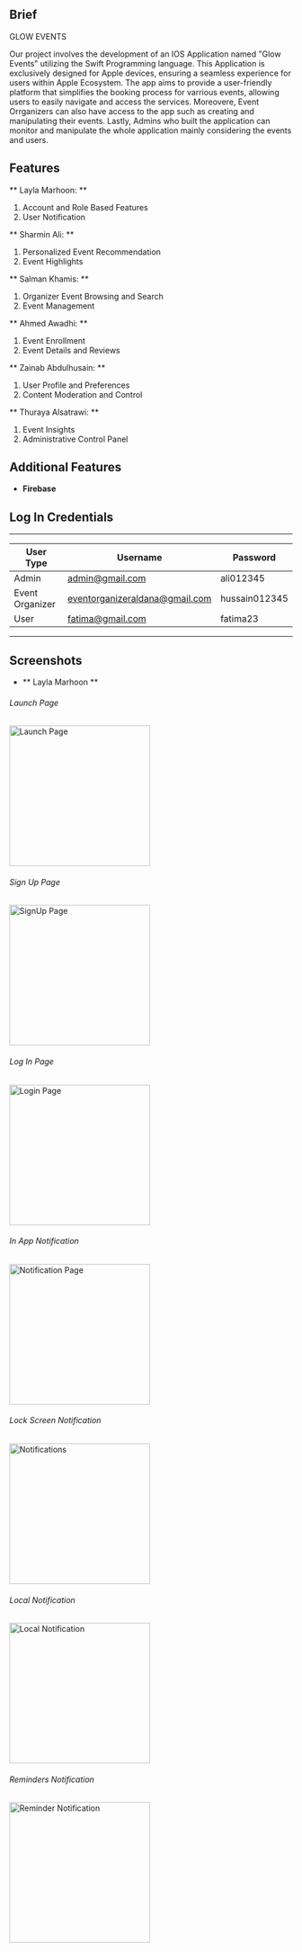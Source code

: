 ## Brief
GLOW EVENTS

Our project involves the development of an IOS Application named "Glow Events" utilizing the Swift Programming language. This Application is exclusively designed for Apple devices, ensuring a seamless experience for users within Apple Ecosystem. The app aims to provide a user-friendly platform that simplifies the booking process for varrious events, allowing users to easily navigate and access the services. Moreovere, Event Orrganizers can also have access to the app such as creating and manipulating their events. Lastly, Admins who built the application can monitor and manipulate the whole application mainly considering the events and users.

## Features 

** Layla Marhoon: **

1. Account and Role Based Features
2. User Notification

** Sharmin Ali: **

1. Personalized Event Recommendation
2. Event Highlights


** Salman Khamis: **

1. Organizer Event Browsing and Search
2. Event Management

** Ahmed Awadhi: **

1. Event Enrollment
2. Event Details and Reviews

** Zainab Abdulhusain: **

1. User Profile and Preferences
2. Content Moderation and Control

** Thuraya Alsatrawi: **

1. Event Insights
2. Administrative Control Panel













## Additional Features 
- **Firebase**

## Log In Credentials 

--------------------------------------------------------------------
| User Type       | Username                       | Password      |
| --------------- | ------------------------------ | ------------- |
| Admin           | admin@gmail.com                | ali012345     |
| Event Organizer | eventorganizeraldana@gmail.com | hussain012345 |
| User            | fatima@gmail.com               | fatima23      |
--------------------------------------------------------------------

## Screenshots
- ** Layla Marhoon **
###### Launch Page
<img src="images/LaunchScreen.png" alt="Launch Page" width="250">

###### Sign Up Page
<img src="images/Signup.png" alt="SignUp Page" width="250">

###### Log In Page
<img src="images/Login.png" alt="Login Page" width="250">

###### In App Notification
<img src="images/Notification.png" alt="Notification Page" width="250">

###### Lock Screen Notification
<img src="images/LockScreenNotification.png" alt="Notifications" width="250">

###### Local Notification
<img src="images/LocalNotification.png" alt="Local Notification" width="250">

###### Reminders Notification
<img src="images/Reminders.png" alt="Reminder Notification" width="250">
